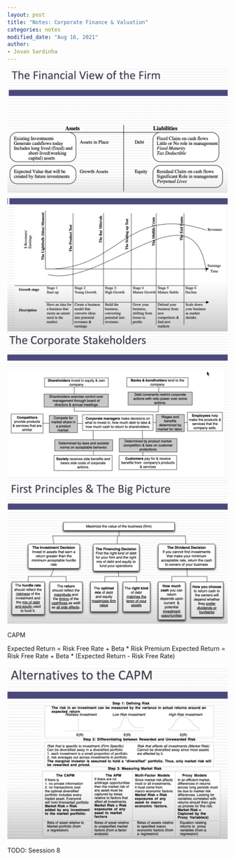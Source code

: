 ```yaml
---
layout: post
title: "Notes: Corporate Finance & Valuation"
categories: notes
modified_date: "Aug 16, 2021"
author:
- Jovan Sardinha
---
```



<div style="text-align: center">
  <img src="/assets/post_assets/corporate-finance/financial_view_of_firm.png"/>
</div>


<div style="text-align: center">
  <img src="/assets/post_assets/corporate-finance/stages_of_firm.png"/>
</div>


<div style="text-align: center">
  <img src="/assets/post_assets/corporate-finance/corporate_stakeholders.png"/>
</div>

<div style="text-align: center">
  <img src="/assets/post_assets/corporate-finance/big_picture.png"/>
</div>


CAPM

Expected Return = Risk Free Rate + Beta * Risk Premium
Expected Return = Risk Free Rate + Beta * (Expected Return - Risk Free Rate)

<div style="text-align: center">
  <img src="/assets/post_assets/corporate-finance/asset_pricing_models.png"/>
</div>

TODO: Seession 8